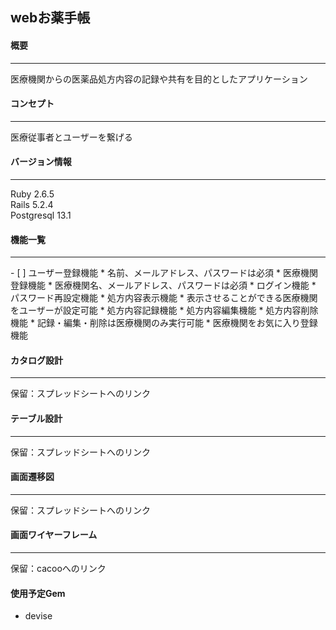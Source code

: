 ## webお薬手帳

#### 概要
<hr>
医療機関からの医薬品処方内容の記録や共有を目的としたアプリケーション

#### コンセプト
<hr>
医療従事者とユーザーを繋げる

#### バージョン情報
<hr>
Ruby 2.6.5<br>
Rails 5.2.4<br>
Postgresql 13.1<br>

#### 機能一覧
<hr>
- [ ] ユーザー登録機能
  * 名前、メールアドレス、パスワードは必須
* 医療機関登録機能
  * 医療機関名、メールアドレス、パスワードは必須
* ログイン機能
* パスワード再設定機能
* 処方内容表示機能
  * 表示させることができる医療機関をユーザーが設定可能
* 処方内容記録機能
* 処方内容編集機能
* 処方内容削除機能
  * 記録・編集・削除は医療機関のみ実行可能
* 医療機関をお気に入り登録機能

#### カタログ設計
<hr>
保留：スプレッドシートへのリンク<br>

#### テーブル設計
<hr>
保留：スプレッドシートへのリンク<br>

#### 画面遷移図
<hr>
保留：スプレッドシートへのリンク<br>

#### 画面ワイヤーフレーム
<hr>
保留：cacooへのリンク<br>

#### 使用予定Gem
* devise
